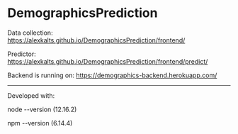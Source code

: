 # DemographicsPrediction

Data collection: https://alexkalts.github.io/DemographicsPrediction/frontend/

Predictor: https://alexkalts.github.io/DemographicsPrediction/frontend/predict/

Backend is running on: https://demographics-backend.herokuapp.com/

---

Developed with:

node --version (12.16.2)

npm --version (6.14.4)

